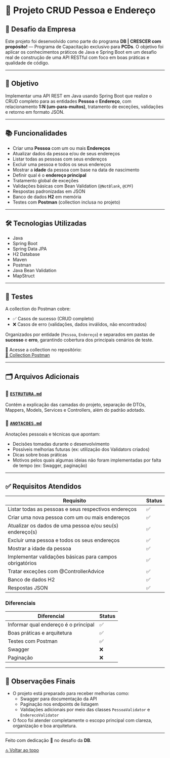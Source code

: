 # 🧠 Projeto CRUD Pessoa e Endereço

## 💼 Desafio da Empresa

Este projeto foi desenvolvido como parte do programa **DB | CRESCER com propósito!** — Programa de Capacitação exclusivo para **PCDs**. O objetivo foi aplicar os conhecimentos práticos de Java e Spring Boot em um desafio real de construção de uma API RESTful com foco em boas práticas e qualidade de código.

---

## 🎯 Objetivo

Implementar uma API REST em Java usando Spring Boot que realize o CRUD completo para as entidades **Pessoa** e **Endereço**, com relacionamento **1:N (um-para-muitos)**, tratamento de exceções, validações e retorno em formato JSON.

---

## 📚 Funcionalidades

- Criar uma **Pessoa** com um ou mais **Endereços**
- Atualizar dados da pessoa e/ou de seus endereços
- Listar todas as pessoas com seus endereços
- Excluir uma pessoa e todos os seus endereços
- Mostrar a **idade** da pessoa com base na data de nascimento
- Definir qual é o **endereço principal**
- Tratamento global de exceções
- Validações básicas com Bean Validation (`@NotBlank`, `@CPF`)
- Respostas padronizadas em JSON
- Banco de dados **H2** em memória
- Testes com **Postman** (collection inclusa no projeto)

---

## 🛠️ Tecnologias Utilizadas

- Java
- Spring Boot
- Spring Data JPA
- H2 Database
- Maven
- Postman
- Java Bean Validation
- MapStruct

---

## 🧪 Testes

A collection do Postman cobre:
- ✅ Casos de sucesso (CRUD completo)
- ❌ Casos de erro (validações, dados inválidos, não encontrados)

Organizados por entidade (`Pessoa`, `Endereço`) e separados em pastas de **sucesso** e **erro**, garantindo cobertura dos principais cenários de teste.

📂 Acesse a collection no repositório:  
[🔗 Collection Postman](https://github.com/yuricapella/desafio_db_crud_pessoa_endereco/tree/main/src/main/java/br/com/db/desafio_crud_pessoa_endereco/postman)

---

## 🗂️ Arquivos Adicionais

### 🔹 [`ESTRUTURA.md`](./ESTRUTURA.md)
Contém a explicação das camadas do projeto, separação de DTOs, Mappers, Models, Services e Controllers, além do padrão adotado.

### 🔹 [`ANOTACOES.md`](./ANOTACOES.md)
Anotações pessoais e técnicas que apontam:
- Decisões tomadas durante o desenvolvimento
- Possíveis melhorias futuras (ex: utilização dos Validators criados)
- Dicas sobre boas práticas
- Motivos pelos quais algumas ideias não foram implementadas por falta de tempo (ex: Swagger, paginação)

---

## ✅ Requisitos Atendidos

| Requisito                                                        | Status |
|------------------------------------------------------------------|--------|
| Listar todas as pessoas e seus respectivos endereços             | ✅     |
| Criar uma nova pessoa com um ou mais endereços                   | ✅     |
| Atualizar os dados de uma pessoa e/ou seu(s) endereço(s)         | ✅     |
| Excluir uma pessoa e todos os seus endereços                     | ✅     |
| Mostrar a idade da pessoa                                        | ✅     |
| Implementar validações básicas para campos obrigatórios         | ✅     |
| Tratar exceções com @ControllerAdvice                            | ✅     |
| Banco de dados H2                                                | ✅     |
| Respostas JSON                                                   | ✅     |

### Diferenciais

| Diferencial                                       | Status |
|--------------------------------------------------|--------|
| Informar qual endereço é o principal             | ✅     |
| Boas práticas e arquitetura                      | ✅     |
| Testes com Postman                               | ✅     |
| Swagger                                          | ❌     |
| Paginação                                        | ❌     |

---

## 📌 Observações Finais

- O projeto está preparado para receber melhorias como:
  - Swagger para documentação da API
  - Paginação nos endpoints de listagem
  - Validações adicionais por meio das classes `PessoaValidator` e `EnderecoValidator`
- O foco foi atender completamente o escopo principal com clareza, organização e boa arquitetura.

---

Feito com dedicação 💙 no desafio da **DB**.

[🔝 Voltar ao topo](#)
